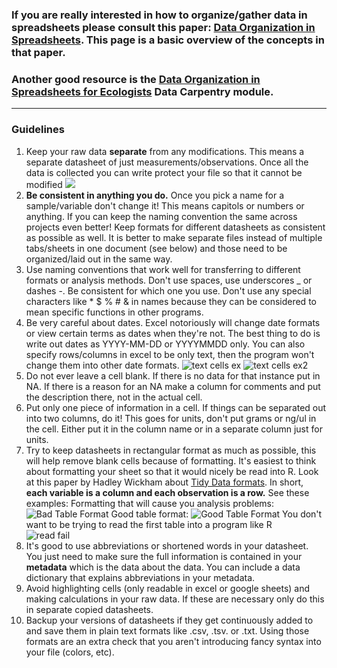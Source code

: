 ### If you are really interested in how to organize/gather data in spreadsheets please consult this paper: [Data Organization in Spreadsheets](https://www.tandfonline.com/doi/full/10.1080/00031305.2017.1375989). This page is a basic overview of the concepts in that paper.

### Another good resource is the [Data Organization in Spreadsheets for Ecologists](https://datacarpentry.org/spreadsheet-ecology-lesson/) Data Carpentry module.

---

### Guidelines

1. Keep your raw data **separate** from any modifications.  This means a separate datasheet of just measurements/observations. Once all the data is collected you can write protect your file so that it cannot be modified
![](https://raw.githubusercontent.com/Putnam-Lab/Lab_Management/master/images/write-protect.png)
2. **Be consistent in anything you do.** Once you pick a name for a sample/variable don't change it! This means capitols or numbers or anything. If you can keep the naming convention the same across projects even better! Keep formats for different datasheets as consistent as possible as well. It is better to make separate files instead of multiple tabs/sheets in one document (see below) and those need to be organized/laid out in the same way.
2. Use naming conventions that work well for transferring to different formats or analysis methods. Don't use spaces, use underscores _ or dashes -. Be consistent for which one you use. Don't use any special characters like * $ % # & in names because they can be considered to mean specific functions in other programs.
3. Be very careful about dates. Excel notoriously will change date formats or view certain terms as dates when they're not. The best thing to do is write out dates as YYYY-MM-DD or YYYYMMDD only. You can also specify rows/columns in excel to be only text, then the program won't change them into other date formats.
![text cells ex](https://github.com/Putnam-Lab/Lab_Management/blob/master/Bioinformatics_%26_Coding/images/text-cells.png)
![text cells ex2](https://github.com/Putnam-Lab/Lab_Management/blob/master/Bioinformatics_%26_Coding/images/text-cells2.png)
4. Do not ever leave a cell blank. If there is no data for that instance put in NA. If there is a reason for an NA make a column for comments and put the description there, not in the actual cell.
5. Put only one piece of information in a cell. If things can be separated out into two columns, do it! This goes for units, don't put grams or ng/ul in the cell. Either put it in the column name or in a separate column just for units.
6. Try to keep datasheets in rectangular format as much as possible, this will help remove blank cells because of formatting. It's easiest to think about formatting your sheet so that it would nicely be read into R. Look at this paper by Hadley Wickham about [Tidy Data formats](https://github.com/Putnam-Lab/Bioinformatic_Resources/blob/master/Papers/Tidy_Data.pdf). In short, **each variable is a column and each observation is a row.** See these examples:
Formatting that will cause you analysis problems:
![Bad Table Format](https://github.com/Putnam-Lab/Lab_Management/blob/master/Bioinformatics_%26_Coding/images/bad-table.png)
Good table format:
![Good Table Format](https://github.com/Putnam-Lab/Lab_Management/blob/master/Bioinformatics_%26_Coding/images/good-table.png)
You don't want to be trying to read the first table into a program like R  
![read fail](https://github.com/Putnam-Lab/Lab_Management/blob/master/Bioinformatics_%26_Coding/images/excel-fail.gif)  
7. It's good to use abbreviations or shortened words in your datasheet. You just need to make sure the full information is contained in your **metadata** which is the data about the data. You can include a data dictionary that explains abbreviations in your metadata.
8. Avoid highlighting cells (only readable in excel or google sheets) and making calculations in your raw data. If these are necessary only do this in separate copied datasheets.
9. Backup your versions of datasheets if they get continuously added to and save them in plain text formats like .csv, .tsv. or .txt. Using those formats are an extra check that you aren't introducing fancy syntax into your file (colors, etc).
